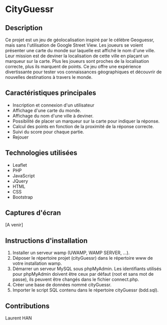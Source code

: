 # CityGuessr

## Description

Ce projet est un jeu de géolocalisation inspiré par le célèbre Geoguessr, mais sans l'utilisation de Google Street View. Les joueurs se voient présenter une carte du monde sur laquelle est affiché le nom d'une ville. Leur mission est de deviner la localisation de cette ville en plaçant un marqueur sur la carte. Plus les joueurs sont proches de la localisation correcte, plus ils marquent de points. Ce jeu offre une expérience divertissante pour tester vos connaissances géographiques et découvrir de nouvelles destinations à travers le monde.

## Caractéristiques principales

- Inscription et connexion d'un utilisateur
- Affichage d'une carte du monde.
- Affichage du nom d'une ville à deviner.
- Possibilité de placer un marqueur sur la carte pour indiquer la réponse.
- Calcul des points en fonction de la proximité de la réponse correcte.
- Suivi du score pour chaque partie.
- Rejouer

## Technologies utilisées

- Leaflet
- PHP
- JavaScript
- JQuery
- HTML
- CSS
- Bootstrap

## Captures d'écran

[A venir]

## Instructions d'installation

1. Installer un serveur wamp (UWAMP, WAMP SERVER, …).
2. Déposer le répertoire projet (cityGuessr) dans le répertoire www de votre installation wamp.
3. Démarrer un serveur MySQL sous phpMyAdmin. 
Les identifiants utilisés pour phpMyAdmin doivent être ceux par défaut (root et sans mot de passe), ils peuvent être changés dans le fichier connect.php.
5. Créer une base de données nommé cityGuessr. 
6. Importer le script SQL contenu dans le répertoire cityGuessr (bdd.sql).

## Contributions

Laurent HAN

